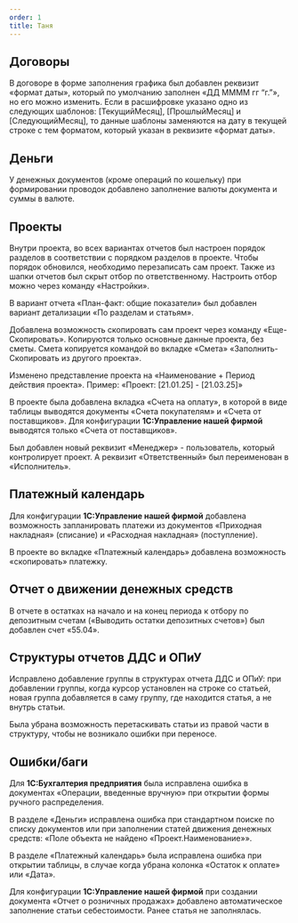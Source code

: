 ```yaml
---
order: 1
title: Таня
---
```


## **Договоры**

В договоре в форме заполнения графика был добавлен реквизит «формат даты», который по умолчанию заполнен «ДД MMMM гг “г.”», но его можно изменить. Если в расшифровке указано одно из следующих шаблонов: \[ТекущийМесяц\], \[ПрошлыйМесяц\] и \[СледующийМесяц\], то данные шаблоны заменяются на дату в текущей строке с тем форматом, который указан в реквизите  «формат даты».

## **Деньги**

У денежных документов (кроме операций по кошельку) при формировании проводок добавлено заполнение валюты документа и суммы в валюте.

## **Проекты**

Внутри проекта, во всех вариантах отчетов был настроен порядок разделов в соответствии с порядком разделов в проекте. Чтобы порядок обновился, необходимо перезаписать сам проект. Также из шапки отчетов был скрыт отбор по ответственному. Настроить отбор можно через команду «Настройки».

В вариант отчета «План-факт: общие показатели» был добавлен вариант детализации «По разделам и статьям».

Добавлена возможность скопировать сам проект через команду «Еще-Скопировать». Копируются только основные данные проекта, без сметы. Смета копируется командой во вкладке «Смета» «Заполнить-Скопировать из другого проекта».

Изменено представление проекта на «Наименование + Период действия проекта». Пример: «Проект: \[21.01.25\] - \[21.03.25\]»

В проекте была добавлена вкладка «Счета на оплату», в которой в виде таблицы выводятся документы «Счета покупателям» и «Счета от поставщиков». Для конфигурации **1С:Управление нашей фирмой** выводятся только «Счета от поставщиков».

Был добавлен новый реквизит «Менеджер» - пользователь, который контролирует проект. А реквизит «Ответственный» был переименован в «Исполнитель».

## **Платежный календарь**

Для конфигурации **1С:Управление нашей фирмой** добавлена возможность запланировать платежи из документов «Приходная накладная» (списание) и «Расходная накладная» (поступление).

В проекте во вкладке «Платежный календарь» добавлена возможность «скопировать» платежку.

## **Отчет о движении денежных средств**

В отчете в остатках на начало и на конец периода к отбору по депозитным счетам («Выводить остатки депозитных счетов») был добавлен счет «55.04».

## **Структуры отчетов ДДС и ОПиУ**

Исправлено добавление группы в структурах отчета ДДС и ОПиУ: при добавлении группы, когда курсор установлен на строке со статьей, новая группа добавляется в саму группу, где находится статья, а не внутрь статьи.

Была убрана возможность перетаскивать статьи из правой части в структуру, чтобы не возникало ошибки при переносе.

## Ошибки/баги

Для **1С:Бухгалтерия предприятия** была исправлена ошибка в документах «Операции, введенные вручную» при открытии формы ручного распределения.

В разделе «Деньги» исправлена ошибка  при стандартном поиске по списку документов или при заполнении статей движения денежных средств: «Поле объекта не найдено «Проект.Наименование»».

В разделе «Платежный календарь» была исправлена ошибка при открытии таблицы, в случае когда убрана колонка «Остаток к оплате» или «Дата».

Для конфигурации **1С:Управление нашей фирмой** при создании документа «Отчет о розничных продажах» добавлено автоматическое заполнение статьи себестоимости. Ранее статья не заполнялась.